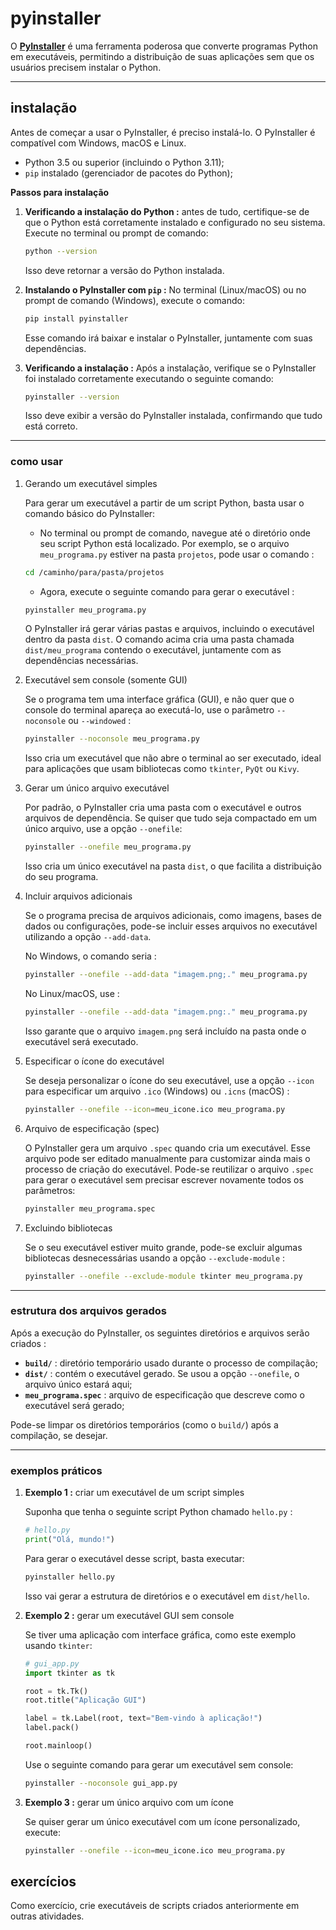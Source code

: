 # pyinstaller

O [**PyInstaller**](https://pyinstaller.org/en/stable/) é uma ferramenta poderosa que converte programas Python em executáveis, permitindo a distribuição de suas aplicações sem que os usuários precisem instalar o Python.

---

## instalação

Antes de começar a usar o PyInstaller, é preciso instalá-lo. O PyInstaller é compatível com Windows, macOS e Linux.

- Python 3.5 ou superior (incluindo o Python 3.11);
- `pip` instalado (gerenciador de pacotes do Python);

**Passos para instalação**

1. **Verificando a instalação do Python :** antes de tudo, certifique-se de que o Python está corretamente instalado e configurado no seu sistema. Execute no terminal ou prompt de comando:

    ```bash
    python --version
    ```

    Isso deve retornar a versão do Python instalada.

1. **Instalando o PyInstaller com `pip` :** No terminal (Linux/macOS) ou no prompt de comando (Windows), execute o comando:

    ```bash
    pip install pyinstaller
    ```

    Esse comando irá baixar e instalar o PyInstaller, juntamente com suas dependências.

1. **Verificando a instalação :** Após a instalação, verifique se o PyInstaller foi instalado corretamente executando o seguinte comando:

    ```bash
    pyinstaller --version
    ```

    Isso deve exibir a versão do PyInstaller instalada, confirmando que tudo está correto.

---

### como usar

1. Gerando um executável simples

    Para gerar um executável a partir de um script Python, basta usar o comando básico do PyInstaller:

    - No terminal ou prompt de comando, navegue até o diretório onde seu script Python está localizado. Por exemplo, se o arquivo `meu_programa.py` estiver na pasta `projetos`, pode usar o comando :

    ```bash
    cd /caminho/para/pasta/projetos
    ```

    - Agora, execute o seguinte comando para gerar o executável :

    ```bash
    pyinstaller meu_programa.py
    ```

    O PyInstaller irá gerar várias pastas e arquivos, incluindo o executável dentro da pasta `dist`. O comando acima cria uma pasta chamada `dist/meu_programa` contendo o executável, juntamente com as dependências necessárias.

1. Executável sem console (somente GUI)

    Se o programa tem uma interface gráfica (GUI), e não quer que o console do terminal apareça ao executá-lo, use o parâmetro `--noconsole` ou `--windowed` :

    ```bash
    pyinstaller --noconsole meu_programa.py
    ```

    Isso cria um executável que não abre o terminal ao ser executado, ideal para aplicações que usam bibliotecas como `tkinter`, `PyQt` ou `Kivy`.

1. Gerar um único arquivo executável

    Por padrão, o PyInstaller cria uma pasta com o executável e outros arquivos de dependência. Se quiser que tudo seja compactado em um único arquivo, use a opção `--onefile`:

    ```bash
    pyinstaller --onefile meu_programa.py
    ```

    Isso cria um único executável na pasta `dist`, o que facilita a distribuição do seu programa.

1. Incluir arquivos adicionais

    Se o programa precisa de arquivos adicionais, como imagens, bases de dados ou configurações, pode-se incluir esses arquivos no executável utilizando a opção `--add-data`.

    No Windows, o comando seria :

    ```bash
    pyinstaller --onefile --add-data "imagem.png;." meu_programa.py
    ```

    No Linux/macOS, use :

    ```bash
    pyinstaller --onefile --add-data "imagem.png:." meu_programa.py
    ```

    Isso garante que o arquivo `imagem.png` será incluído na pasta onde o executável será executado.

1. Especificar o ícone do executável

    Se deseja personalizar o ícone do seu executável, use a opção `--icon` para especificar um arquivo `.ico` (Windows) ou `.icns` (macOS) :

    ```bash
    pyinstaller --onefile --icon=meu_icone.ico meu_programa.py
    ```

1. Arquivo de especificação (spec)

    O PyInstaller gera um arquivo `.spec` quando cria um executável. Esse arquivo pode ser editado manualmente para customizar ainda mais o processo de criação do executável. Pode-se reutilizar o arquivo `.spec` para gerar o executável sem precisar escrever novamente todos os parâmetros:

    ```bash
    pyinstaller meu_programa.spec
    ```

1. Excluindo bibliotecas

    Se o seu executável estiver muito grande, pode-se excluir algumas bibliotecas desnecessárias usando a opção `--exclude-module` :

    ```bash
    pyinstaller --onefile --exclude-module tkinter meu_programa.py
    ```

---

### estrutura dos arquivos gerados

Após a execução do PyInstaller, os seguintes diretórios e arquivos serão criados :

- **`build/`** : diretório temporário usado durante o processo de compilação;
- **`dist/`** : contém o executável gerado. Se usou a opção `--onefile`, o arquivo único estará aqui;
- **`meu_programa.spec`** : arquivo de especificação que descreve como o executável será gerado;

Pode-se limpar os diretórios temporários (como o `build/`) após a compilação, se desejar.

---

### exemplos práticos

1. **Exemplo 1 :** criar um executável de um script simples

    Suponha que tenha o seguinte script Python chamado `hello.py` :

    ```python
    # hello.py
    print("Olá, mundo!")
    ```

    Para gerar o executável desse script, basta executar:

    ```bash
    pyinstaller hello.py
    ```

    Isso vai gerar a estrutura de diretórios e o executável em `dist/hello`.

1. **Exemplo 2 :** gerar um executável GUI sem console

    Se tiver uma aplicação com interface gráfica, como este exemplo usando `tkinter`:

    ```python
    # gui_app.py
    import tkinter as tk

    root = tk.Tk()
    root.title("Aplicação GUI")

    label = tk.Label(root, text="Bem-vindo à aplicação!")
    label.pack()

    root.mainloop()
    ```

    Use o seguinte comando para gerar um executável sem console:

    ```bash
    pyinstaller --noconsole gui_app.py
    ```

1. **Exemplo 3 :** gerar um único arquivo com um ícone

    Se quiser gerar um único executável com um ícone personalizado, execute:

    ```bash
    pyinstaller --onefile --icon=meu_icone.ico meu_programa.py
    ```

## exercícios

Como exercício, crie executáveis de scripts criados anteriormente em outras atividades.
